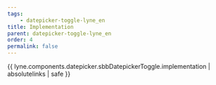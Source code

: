 ```yaml
---
tags: 
    - datepicker-toggle-lyne_en
title: Implementation
parent: datepicker-toggle-lyne_en
order: 4
permalink: false  
---
```

{{ lyne.components.datepicker.sbbDatepickerToggle.implementation | absolutelinks | safe }}